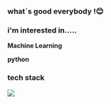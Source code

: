 ### what`s good everybody !😊

### i'm interested in.....

__Machine Learning__

__python__




### tech stack

<img src="https://img.shields.io/badge/{Python}-{orange}?style={plastic}&logo={Python}&logoColor={#3776AB}"/>

